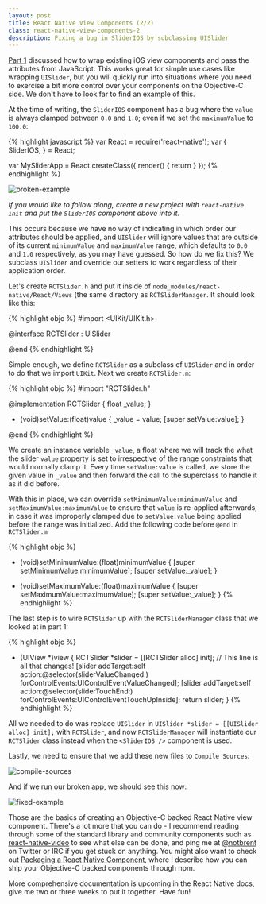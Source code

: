```yaml
---
layout: post
title: React Native View Components (2/2)
class: react-native-view-components-2
description: Fixing a bug in SliderIOS by subclassing UISlider
---
```


[Part 1](http://brentvatne.ca/react-native-view-component-1) discussed how to wrap existing iOS view components
and pass the attributes from JavaScript. This works great for simple use
cases like wrapping `UISlider`, but you will quickly run into situations
where you need to exercise a bit more control over your components on
the Objective-C side. We don't have to look far to find an example of
this.

At the time of writing, the `SliderIOS` component has a bug where
the `value` is always clamped between `0.0` and `1.0`; even if we set
the `maximumValue` to `100.0`:

{% highlight javascript %}
var React = require('react-native');
var { SliderIOS, } = React;

var MySliderApp = React.createClass({
  render() {
    return <SliderIOS value={75.0} maximumValue={100.0} />
  }
});
{% endhighlight %}

![broken-example](http://brentvatne.ca/images/view-components-2/1-broken.png)

*If you would like to follow along, create a new project with
`react-native init` and put the `SliderIOS` component above into it.*

This occurs because we have no way of indicating in which order our attributes
should be applied, and `UISlider` will ignore values that are outside of
its current `minimumValue` and `maximumValue` range, which defaults to
`0.0` and `1.0` respectively, as you may have guessed. So how do we fix
this? We subclass `UISlider` and override our setters to work regardless
of their application order.

Let's create `RCTSlider.h` and put it inside of
`node_modules/react-native/React/Views` (the same directory as
`RCTSliderManager`. It should look like this:


{% highlight objc %}
#import <UIKit/UIKit.h>

@interface RCTSlider : UISlider

@end
{% endhighlight %}

Simple enough, we define `RCTSlider` as a subclass of `UISlider` and in
order to do that we import `UIKit`. Next we create `RCTSlider.m`:

{% highlight objc %}
#import "RCTSlider.h"

@implementation RCTSlider {
  float _value;
}

- (void)setValue:(float)value
{
  _value = value;
  [super setValue:value];
}

@end
{% endhighlight %}

We create an instance variable `_value`, a float where we will track the
what the slider `value` property is set to irrespective of the range
constraints that would normally clamp it. Every time `setValue:value` is
called, we store the given value in `_value` and then forward the call
to the superclass to handle it as it did before.

With this in place, we can override `setMinimumValue:minimumValue` and
`setMaximumValue:maximumValue` to ensure that `value` is re-applied
afterwards, in case it was improperly clamped due to `setValue:value`
being applied before the range was initialized. Add the following code
before `@end` in `RCTSlider.m`

{% highlight objc %}
- (void)setMinimumValue:(float)minimumValue
{
  [super setMinimumValue:minimumValue];
  [super setValue:_value];
}

- (void)setMaximumValue:(float)maximumValue
{
  [super setMaximumValue:maximumValue];
  [super setValue:_value];
}
{% endhighlight %}

The last step is to wire `RCTSlider` up with the `RCTSliderManager`
class that we looked at in part 1:

{% highlight objc %}
- (UIView *)view
{
  RCTSlider *slider = [[RCTSlider alloc] init]; // This line is all that changes!
  [slider addTarget:self action:@selector(sliderValueChanged:) forControlEvents:UIControlEventValueChanged];
  [slider addTarget:self action:@selector(sliderTouchEnd:) forControlEvents:UIControlEventTouchUpInside];
  return slider;
}
{% endhighlight %}

All we needed to do was replace `UISlider` in `UISlider *slider =
[[UISlider alloc] init];` with `RCTSlider`, and now `RCTSliderManager`
will instantiate our `RCTSlider` class instead when the `<SliderIOS />`
component is used.

Lastly, we need to ensure that we add these new files to `Compile
Sources`:

![compile-sources](http://brentvatne.ca/images/view-components-2/2-compile-sources.gif)

And if we run our broken app, we should see this now:

![fixed-example](http://brentvatne.ca/images/view-components-2/3-fixed.png)

Those are the basics of creating an Objective-C backed React Native view
component. There's a lot more that you can do - I recommend reading
through some of the standard library and community components such as
[react-native-video](https://github.com/brentvatne/react-native-video)
to see what else can be done, and ping me at
[@notbrent](https://twitter.com/notbrent) on Twitter or IRC if you get
stuck on anything. You might also want to check out
[Packaging a React Native Component](http://brentvatne.ca/packaging-react-native-component),
where I describe how you can ship your Objective-C backed components
through npm.

More comprehensive documentation is upcoming in the React Native docs,
give me two or three weeks to put it together. Have fun!
